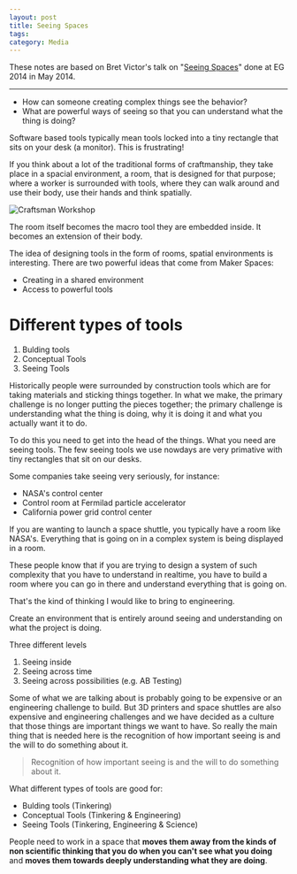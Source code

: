 ```yaml
---
layout: post
title: Seeing Spaces
tags: 
category: Media
---
```


These notes are based on Bret Victor's talk on "[Seeing Spaces](https://vimeo.com/97903574)" done at EG 2014 in May 2014.

-----------------------------------------------------------------------------------------------------------------

* How can someone creating complex things see the behavior?
* What are powerful ways of seeing so that you can understand what the thing is doing?

Software based tools typically mean tools locked into a tiny rectangle that sits on your desk (a monitor). This is frustrating!

If you think about a lot of the traditional forms of craftmanship, they take place in a spacial environment, a room, that is designed for that purpose; where a worker is surrounded with tools, where they can walk around and use their body, use their hands and think spatially. 

<img class="img-responsive" alt="Craftsman Workshop" src="{{ site.url }}/assets/images/Craftsman-Workshop.jpg">

The room itself becomes the macro tool they are embedded inside. It becomes an extension of their body.

The idea of designing tools in the form of rooms, spatial environments is interesting. There are two powerful ideas that come from Maker Spaces:  

* Creating in a shared environment  
* Access to powerful tools  

# Different types of tools

1. Bulding tools  
2. Conceptual Tools  
3. Seeing Tools   

Historically people were surrounded by construction tools which are for taking materials and sticking things together. In what we make, the primary challenge is no longer putting the pieces together; the primary challenge is understanding what the thing is doing, why it is doing it and what you actually want it to do.  

To do this you need to get into the head of the things. What you need are seeing tools. The few seeing tools we use nowdays are very primative with tiny rectangles that sit on our desks.

Some companies take seeing very seriously, for instance:  

* NASA's control center    
* Control room at Fermilad particle accelerator  
* California power grid control center  

If you are wanting to launch a space shuttle, you typically have a room like NASA's. Everything that is going on in a complex system is being displayed in a room.

These people know that if you are trying to design a system of such complexity that you have to understand in realtime, you have to build a room where you can go in there and understand everything that is going on.

That's the kind of thinking I would like to bring to engineering.

Create an environment that is entirely around seeing and understanding on what the project is doing.

Three different levels

1. Seeing inside  
2. Seeing across time  
3. Seeing across possibilities (e.g. AB Testing)

Some of what we are talking about is probably going to be expensive or an engineering challenge to build.
But 3D printers and space shuttles are also expensive and engineering challenges and we have decided as a culture that those things are important things we want to have. 
So really the main thing that is needed here is the recognition of how important seeing is and the will to do something about it.

> Recognition of how important seeing is and the will to do something about it.

What different types of tools are good for: 

* Bulding tools (Tinkering)
* Conceptual Tools (Tinkering & Engineering)
* Seeing Tools (Tinkering, Engineering & Science) 

People need to work in a space that **moves them away from the kinds of non scientific thinking that you do when you can't see what you doing** and **moves them towards deeply understanding what they are doing**.
